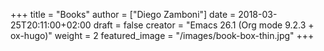 +++
title = "Books"
author = ["Diego Zamboni"]
date = 2018-03-25T20:11:00+02:00
draft = false
creator = "Emacs 26.1 (Org mode 9.2.3 + ox-hugo)"
weight = 2
featured_image = "/images/book-box-thin.jpg"
+++
